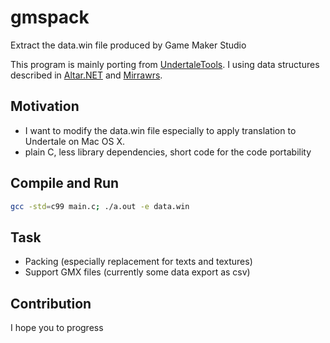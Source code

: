 # gmspack

Extract the data.win file produced by Game Maker Studio

This program is mainly porting from [UndertaleTools](https://github.com/AlexWaveDiver/UndertaleTools).
I using data structures described in [Altar.NET](https://gitlab.com/PoroCYon/Altar.NET/) and [Mirrawrs](http://rawr.ws/undertale/decompilation).

## Motivation

- I want to modify the data.win file especially to apply translation to Undertale on Mac OS X.
- plain C, less library dependencies, short code for the code portability

## Compile and Run

```bash
gcc -std=c99 main.c; ./a.out -e data.win
```

## Task

- Packing (especially replacement for texts and textures)
- Support GMX files (currently some data export as csv)

## Contribution

I hope you to progress 
